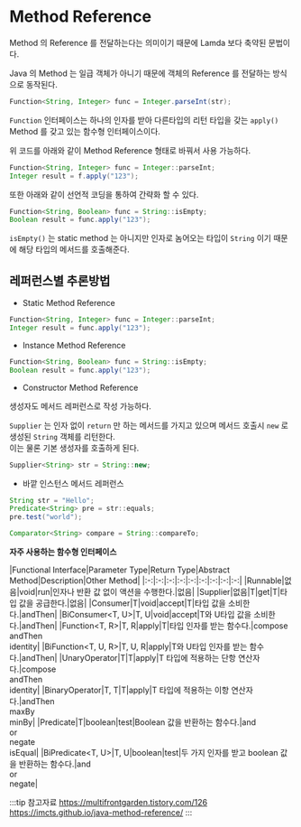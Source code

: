 # Method Reference

Method 의 Reference 를 전달하는다는 의미이기 때문에 Lamda 보다 축약된 문법이다.

Java 의 Method 는 일급 객체가 아니기 때문에 객체의 Reference 를 전달하는 방식으로 동작된다.

```java
Function<String, Integer> func = Integer.parseInt(str);
```

`Function` 인터페이스는 하나의 인자를 받아 다른타입의 리턴 타입을 갖는 `apply()` Method 를 갖고 있는 함수형 인터페이스이다.

위 코드를 아래와 같이 Method Reference 형태로 바꿔서 사용 가능하다.

```java
Function<String, Integer> func = Integer::parseInt;
Integer result = f.apply("123");
```

또한 아래와 같이 선언적 코딩을 통하여 간략화 할 수 있다.

```java
Function<String, Boolean> func = String::isEmpty;
Boolean result = func.apply("123");
```

`isEmpty()` 는 static method 는 아니지만 인자로 놈어오는 타입이 `String` 이기 때문에 해당 타입의 메서드를 호출해준다.

## 레퍼런스별 추론방법

* Static Method Reference

```java
Function<String, Integer> func = Integer::parseInt;
Integer result = func.apply("123");
```

* Instance Method Reference

```java
Function<String, Boolean> func = String::isEmpty;
Boolean result = func.apply("123");
```

* Constructor Method Reference

생성자도 메서드 레퍼런스로 작성 가능하다.

`Supplier` 는 인자 없이 `return` 만 하는 메서드를 가지고 있으며 메서드 호출시 `new` 로 생성된 `String` 객체를 리턴한다.  
이는 물론 기본 생성자를 호출하게 된다.

```java
Supplier<String> str = String::new;
```

* 바깥 인스턴스 메서드 레퍼런스

```java
String str = "Hello";
Predicate<String> pre = str::equals;
pre.test("world");
```

```java
Comparator<String> compare = String::compareTo;
```

**자주 사용하는 함수형 인터페이스**

|Functional Interface|Parameter Type|Return Type|Abstract Method|Description|Other Method|
|:-:|:-:|:-:|:-:|:-:|:-:|:-:|:-:|:-:|
|Runnable|없음|void|run|인자나 반환 값 없이 액션을 수행한다.|없음|
|Supplier|없음|T|get|T|타입 값을 공급한다.|없음|
|Consumer|T|void|accept|T|타입 값을 소비한다.|andThen|
|BiConsumer<T, U>|T, U|void|accept|T와 U타입 값을 소비한다.|andThen|
|Function<T, R>|T, R|apply|T|타입 인자를 받는 함수다.|compose<br/>andThen<br/>identity|
|BiFunction<T, U, R>|T, U, R|apply|T와 U타입 인자를 받는 함수다.|andThen|
|UnaryOperator|T|T|apply|T 타입에 적용하는 단항 연산자다.|compose<br/>andThen<br/>identity|
|BinaryOperator|T, T|T|apply|T 타입에 적용하는 이항 연산자다.|andThen<br/>maxBy<br/>minBy|
|Predicate|T|boolean|test|Boolean 값을 반환하는 함수다.|and<br/>or<br/>negate<br/>isEqual|
|BiPredicate<T, U>|T, U|boolean|test|두 가지 인자를 받고 boolean 값을 반환하는 함수다.|and<br/>or<br/>negate|

:::tip 참고자료
<https://multifrontgarden.tistory.com/126>  
<https://imcts.github.io/java-method-reference/>
:::
